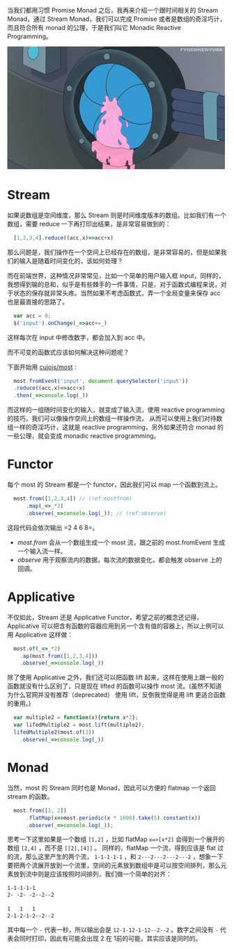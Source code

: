 当我们都用习惯 Promise Monad 之后，我再来介绍一个跟时间相关的 Stream Monad，通过 Stream Monad，我们可以完成 Promise 或者是数组的奇淫巧计，而且符合所有 monad 的公理，于是我们叫它 Monadic Reactive Programming。

![](./images/stream.gif)

Stream
======

如果说数组是空间维度，那么 Stream 则是时间维度版本的数组。比如我们有一个数组，需要 reduce 一下再打印出结果，是非常容易做到的：

``` javascript
  [1,2,3,4].reduce((acc,x)=>acc+x)
```

那么问题是，我们操作在一个空间上已经存在的数组，是非常容易的，但是如果我们的输入是随着时间变化的，该如何处理？

而在前端世界，这种情况非常常见，比如一个简单的用户输入框 input，同样的，我想得到输的总和，似乎是有些棘手的一件事情，只是，对于函数式编程来说，对于状态的保存就非常头疼。当然如果不考虑函数式，弄一个全局变量来保存 acc 也是最直接的思路了。

``` javascript
  var acc = 0;
  $('input').onChange(_=>acc+=_)
```

这样每次在 input 中修改数字，都会加入到 acc 中。

而不可变的函数式应该如何解决这种问题呢？

下面开始用 [cujojs/most](https://github.com/cujojs/most) :

``` javascript
  most.fromEvent('input', document.querySelector('input'))
  .reduce((acc,x)=>acc+x)
  .then(_=>console.log(_))
```

而这样的一组随时间变化的输入，就变成了输入流，使用 reactive programming 的技巧，我们可以像操作空间上的数组一样操作流， 从而可以使用上我们对待数组一样的奇淫巧计，这就是 reactive programming，另外如果还符合 monad 的一些公理，就会变成 monadic reactive programming。

Functor
=======

每个 most 的 Stream 都是一个 functor，因此我们可以 map 一个函数到流上。

``` javascript
  most.from([1,2,3,4]) // (ref:mostfrom)
      .map(_=>_*2)
      .observe(_=>console.log(_)); // (ref:observe)
```

这段代码会依次输出 =2 4 6 8=。
-   *most.from* 会从一个数组生成一个 most 流，跟之前的 most.fromEvent 生成一个输入流一样。
-   *observe* 用于观察流内的数据，每次流的数据变化，都会触发 observe 上的回调。

Applicative
===========

不仅如此，Stream 还是 Applicative Functor，希望之前的概念还记得，Applicative 可以把含有函数的容器应用到另一个含有值的容器上，所以上例可以用 Applicative 这样做：

``` javascript
  most.of(_=>_*2)
    .ap(most.from([1,2,3,4]))
    .observe(_=>console.log(_))
```

除了使用 Applicative 之外，我们还可以把函数 lift 起来，这样在使用上跟一般的函数就没有什么区别了，只是现在 lifted 的函数可以操作 most 流。(虽然不知道为什么官网并没有推荐（deprecated） 使用 lift，反倒我觉得是用 lift 更适合函数的重用。)

``` javascript
  var multiple2 = function(x){return x*2};
  var lifedMultiple2 = most.lift(multiple2);
  lifedMultiple2(most.of(3))
    .observe(_=>console.log(_)) 
```

Monad
=====

当然，most 的 Stream 同时也是 Monad，因此可以方便的 flatmap 一个返回 stream 的函数。

``` javascript
  most.from([1, 2])
      .flatMap(x=>most.periodic(x * 1000).take(5).constant(x))
      .observe(_=>console.log(_));
```

思考一下这里如果是一个数组 `[1,2]` ，比如 flatMap `x=>[x*2]` 会得到一个展开的数组 `[2,4]` ，而不是 `[[2],[4]]` 。 同样的，flatMap 一个流，得到应该是 flat 过的流，那么这里产生的两个流， `1-1-1-1-1` ，和 `2---2---2---2---2` ，想象一下要把两个流展开放到一个流里，空间的元素放到数组中是可以按空间排列，那么元素放到流中则是应该按照时间排列，我们做一个简单的对齐：

``` example
1-1-1-1-1
2- -2- -2--2--2

1   1   1
2-1-2-1-2--2--2
```

其中每一个 `-` 代表一秒，所以输出会是 `12-1-12-1-12--2--2` 。数字之间没有 `-` 代表会同时打印，因此有可能会出现 2 在 1前的可能，其实应该是同时的。
